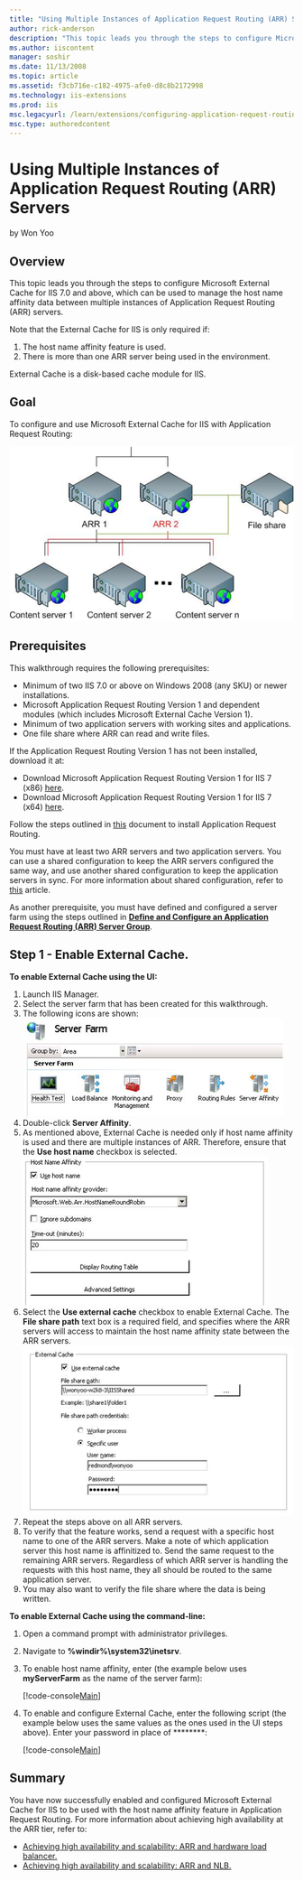 ```yaml
---
title: "Using Multiple Instances of Application Request Routing (ARR) Servers | Microsoft Docs"
author: rick-anderson
description: "This topic leads you through the steps to configure Microsoft External Cache for IIS 7.0 and above, which can be used to manage the host name affinity data b..."
ms.author: iiscontent
manager: soshir
ms.date: 11/13/2008
ms.topic: article
ms.assetid: f3cb716e-c182-4975-afe0-d8c8b2172998
ms.technology: iis-extensions
ms.prod: iis
msc.legacyurl: /learn/extensions/configuring-application-request-routing-arr/using-multiple-instances-of-application-request-routing-arr-servers
msc.type: authoredcontent
---
```

Using Multiple Instances of Application Request Routing (ARR) Servers
====================
by Won Yoo

## Overview

This topic leads you through the steps to configure Microsoft External Cache for IIS 7.0 and above, which can be used to manage the host name affinity data between multiple instances of Application Request Routing (ARR) servers.

Note that the External Cache for IIS is only required if:

1. The host name affinity feature is used.
2. There is more than one ARR server being used in the environment.

External Cache is a disk-based cache module for IIS.

## Goal

To configure and use Microsoft External Cache for IIS with Application Request Routing:

[![](using-multiple-instances-of-application-request-routing-arr-servers/_static/image2.jpg)](using-multiple-instances-of-application-request-routing-arr-servers/_static/image1.jpg)

## Prerequisites

This walkthrough requires the following prerequisites:

- Minimum of two IIS 7.0 or above on Windows 2008 (any SKU) or newer installations.
- Microsoft Application Request Routing Version 1 and dependent modules (which includes Microsoft External Cache Version 1).
- Minimum of two application servers with working sites and applications.
- One file share where ARR can read and write files.

If the Application Request Routing Version 1 has not been installed, download it at:

- Download Microsoft Application Request Routing Version 1 for IIS 7 (x86) [here](https://iis.net/downloads/default.aspx?tabid=34&amp;g=6&amp;i=1709).
- Download Microsoft Application Request Routing Version 1 for IIS 7 (x64) [here](https://iis.net/downloads/default.aspx?tabid=34&amp;g=6&amp;i=1712).

Follow the steps outlined in [this](../installing-application-request-routing-arr/install-application-request-routing.md) document to install Application Request Routing.

You must have at least two ARR servers and two application servers. You can use a shared configuration to keep the ARR servers configured the same way, and use another shared configuration to keep the application servers in sync. For more information about shared configuration, refer to [this](../../manage/managing-your-configuration-settings/shared-configuration_264.md) article.

As another prerequisite, you must have defined and configured a server farm using the steps outlined in [**Define and Configure an Application Request Routing (ARR) Server Group**](define-and-configure-an-application-request-routing-server-farm.md).

## Step 1 - Enable External Cache.

**To enable External Cache using the UI:** 

1. Launch IIS Manager.
2. Select the server farm that has been created for this walkthrough.
3. The following icons are shown:  
    ![](using-multiple-instances-of-application-request-routing-arr-servers/_static/image3.jpg)
4. Double-click **Server Affinity**.
5. As mentioned above, External Cache is needed only if host name affinity is used and there are multiple instances of ARR. Therefore, ensure that the **Use host name** checkbox is selected.  
    [![](using-multiple-instances-of-application-request-routing-arr-servers/_static/image5.jpg)](using-multiple-instances-of-application-request-routing-arr-servers/_static/image4.jpg)
6. Select the **Use external cache** checkbox to enable External Cache. The **File share path** text box is a required field, and specifies where the ARR servers will access to maintain the host name affinity state between the ARR servers.  
    [![](using-multiple-instances-of-application-request-routing-arr-servers/_static/image7.jpg)](using-multiple-instances-of-application-request-routing-arr-servers/_static/image6.jpg)
7. Repeat the steps above on all ARR servers.
8. To verify that the feature works, send a request with a specific host name to one of the ARR servers. Make a note of which application server this host name is affinitized to. Send the same request to the remaining ARR servers. Regardless of which ARR server is handling the requests with this host name, they all should be routed to the same application server.
9. You may also want to verify the file share where the data is being written.

**To enable External Cache using the command-line:** 

1. Open a command prompt with administrator privileges.
2. Navigate to **%windir%\system32\inetsrv**.
3. To enable host name affinity, enter (the example below uses **myServerFarm** as the name of the server farm):  

    [!code-console[Main](using-multiple-instances-of-application-request-routing-arr-servers/samples/sample1.cmd)]
4. To enable and configure External Cache, enter the following script (the example below uses the same values as the ones used in the UI steps above). Enter your password in place of \*\*\*\*\*\*\*\*:  

    [!code-console[Main](using-multiple-instances-of-application-request-routing-arr-servers/samples/sample2.cmd)]

## Summary

You have now successfully enabled and configured Microsoft External Cache for IIS to be used with the host name affinity feature in Application Request Routing. For more information about achieving high availability at the ARR tier, refer to:

- [Achieving high availability and scalability: ARR and hardware load balancer.](achieving-high-availability-and-scalability-arr-and-hardware-load-balancer.md)
- [Achieving high availability and scalability: ARR and NLB.](achieving-high-availability-and-scalability-arr-and-nlb.md)